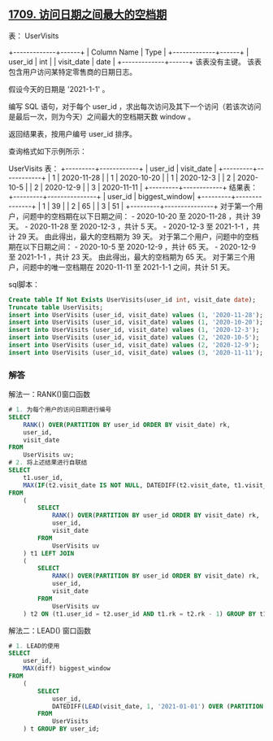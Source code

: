 ## [1709. 访问日期之间最大的空档期](https://leetcode-cn.com/problems/biggest-window-between-visits/)

表： UserVisits

+-------------+------+
| Column Name | Type |
+-------------+------+
| user_id     | int  |
| visit_date  | date |
+-------------+------+
该表没有主键。
该表包含用户访问某特定零售商的日期日志。


假设今天的日期是 '2021-1-1' 。

编写 SQL 语句，对于每个 user_id ，求出每次访问及其下一个访问（若该次访问是最后一次，则为今天）之间最大的空档期天数 window 。

返回结果表，按用户编号 user_id 排序。

查询格式如下示例所示：

UserVisits 表：
+---------+------------+
| user_id | visit_date |
+---------+------------+
| 1       | 2020-11-28 |
| 1       | 2020-10-20 |
| 1       | 2020-12-3  |
| 2       | 2020-10-5  |
| 2       | 2020-12-9  |
| 3       | 2020-11-11 |
+---------+------------+
结果表：
+---------+---------------+
| user_id | biggest_window|
+---------+---------------+
| 1       | 39            |
| 2       | 65            |
| 3       | 51            |
+---------+---------------+
对于第一个用户，问题中的空档期在以下日期之间：
    - 2020-10-20 至 2020-11-28 ，共计 39 天。
    - 2020-11-28 至 2020-12-3 ，共计 5 天。
    - 2020-12-3 至 2021-1-1 ，共计 29 天。
由此得出，最大的空档期为 39 天。
对于第二个用户，问题中的空档期在以下日期之间：
    - 2020-10-5 至 2020-12-9 ，共计 65 天。
    - 2020-12-9 至 2021-1-1 ，共计 23 天。
由此得出，最大的空档期为 65 天。
对于第三个用户，问题中的唯一空档期在 2020-11-11 至 2021-1-1 之间，共计 51 天。

sql脚本：

```sql
Create table If Not Exists UserVisits(user_id int, visit_date date);
Truncate table UserVisits;
insert into UserVisits (user_id, visit_date) values (1, '2020-11-28');
insert into UserVisits (user_id, visit_date) values (1, '2020-10-20');
insert into UserVisits (user_id, visit_date) values (1, '2020-12-3');
insert into UserVisits (user_id, visit_date) values (2, '2020-10-5');
insert into UserVisits (user_id, visit_date) values (2, '2020-12-9');
insert into UserVisits (user_id, visit_date) values (3, '2020-11-11');
```

### 解答

解法一：RANK()窗口函数

```sql
# 1. 为每个用户的访问日期进行编号
SELECT
	RANK() OVER(PARTITION BY user_id ORDER BY visit_date) rk,
	user_id,
	visit_date
FROM
	UserVisits uv;
# 2. 将上述结果进行自联结
SELECT
	t1.user_id,
	MAX(IF(t2.visit_date IS NOT NULL, DATEDIFF(t2.visit_date, t1.visit_date), DATEDIFF('2021-01-01', t1.visit_date))) biggest_window
FROM
	(
		SELECT
			RANK() OVER(PARTITION BY user_id ORDER BY visit_date) rk,
			user_id,
			visit_date
		FROM
			UserVisits uv
	) t1 LEFT JOIN
	(
		SELECT
			RANK() OVER(PARTITION BY user_id ORDER BY visit_date) rk,
			user_id,
			visit_date
		FROM
			UserVisits uv
	) t2 ON (t1.user_id = t2.user_id AND t1.rk = t2.rk - 1) GROUP BY t1.user_id;
```

解法二：LEAD() 窗口函数

```sql
# 1. LEAD的使用
SELECT
	user_id,
	MAX(diff) biggest_window
FROM
	(
		SELECT
			user_id,
			DATEDIFF(LEAD(visit_date, 1, '2021-01-01') OVER (PARTITION BY user_id ORDER BY visit_date), visit_date) diff
		FROM
			UserVisits
	) t GROUP BY user_id;
```